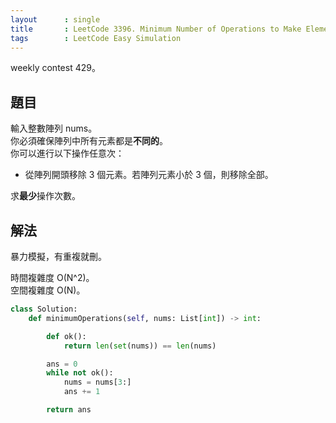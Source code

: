 ```yaml
---
layout      : single
title       : LeetCode 3396. Minimum Number of Operations to Make Elements in Array Distinct
tags        : LeetCode Easy Simulation
---
```

weekly contest 429。

## 題目

輸入整數陣列 nums。  
你必須確保陣列中所有元素都是**不同的**。  
你可以進行以下操作任意次：  

- 從陣列開頭移除 3 個元素。若陣列元素小於 3 個，則移除全部。  

求**最少**操作次數。  

## 解法

暴力模擬，有重複就刪。  

時間複雜度 O(N^2)。  
空間複雜度 O(N)。  

```python
class Solution:
    def minimumOperations(self, nums: List[int]) -> int:

        def ok():
            return len(set(nums)) == len(nums)

        ans = 0
        while not ok():
            nums = nums[3:]
            ans += 1

        return ans
```
